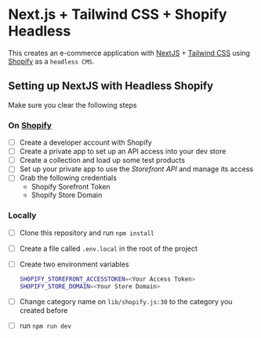 # Next.js + Tailwind CSS + Shopify Headless

This creates an e-commerce application with [NextJS](https://nextjs.org/) + [Tailwind CSS](https://tailwindcss.com/) using
[Shopify](https://shopify.dev/) as a `headless CMS`.

## Setting up NextJS with Headless Shopify

Make sure you clear the following steps

### On [Shopify](https://shopify.dev/)

- [ ] Create a developer account with Shopify
- [ ] Create a private app to set up an API access into your dev store
- [ ] Create a collection and load up some test products
- [ ] Set up your private app to use the _Storefront API_ and manage its access
- [ ] Grab the following credentials
  - Shopify Sorefront Token
  - Shopify Store Domain

### Locally

- [ ] Clone this repository and run `npm install`
- [ ] Create a file called `.env.local` in the root of the project
- [ ] Create two environment variables

  ```bash
  SHOPIFY_STOREFRONT_ACCESSTOKEN=<Your Access Token>
  SHOPIFY_STORE_DOMAIN=<Your Store Domain>
  ```

- [ ] Change category name on `lib/shopify.js:30` to the category you created
      before
- [ ] run `npm run dev`
